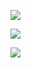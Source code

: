 [![](https://github-readme-stats.vercel.app/api?username=esquilli&show_icons=true&theme=dark&bg_color=30,e96443,904e95&text_color=fff&title_color=fff)](https://github.com/anuraghazra/github-readme-stats)

[![](https://github-readme-stats.vercel.app/api/top-langs/?username=esquilli&layout=compact&theme=dark&bg_color=30,e96443,904e95&text_color=fff&title_color=fff)](https://github.com/anuraghazra/github-readme-stats)

![](https://komarev.com/ghpvc/?username=esquilli&color=red)
